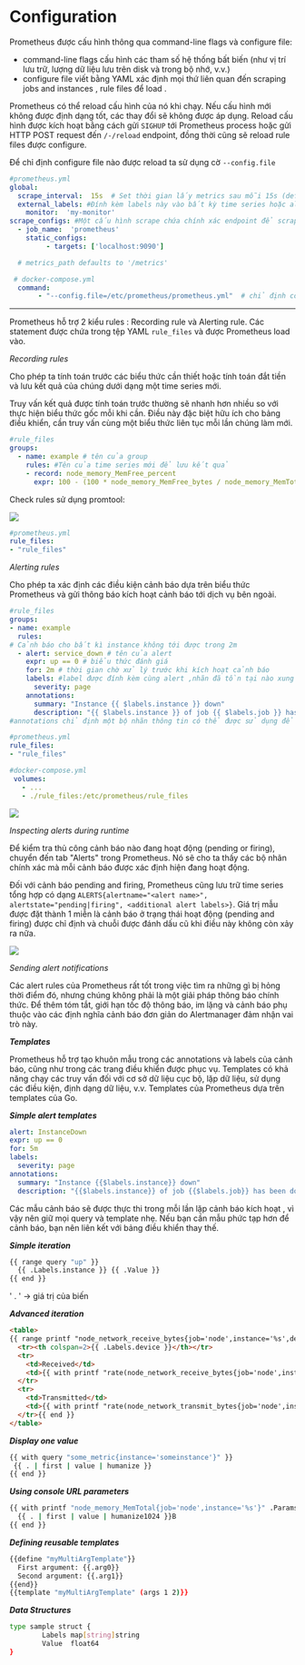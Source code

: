 ﻿# Configuration

Prometheus được cấu hình thông qua command-line flags và configure file:

- command-line flags cấu hình các tham số hệ thống bất biến (như vị trí lưu trữ, lượng dữ liệu lưu trên disk và trong bộ nhớ, v.v.)
- configure file viết bằng YAML xác định mọi thứ liên quan đến scraping jobs  and instances , rule files để load .

Prometheus có thể reload cấu hình của nó khi chạy. Nếu cấu hình mới không được định dạng tốt, các thay đổi sẽ không được áp dụng. Reload cấu hình được kích hoạt bằng cách gửi `SIGHUP` tới Prometheus process hoặc gửi  HTTP POST request đến `/-/reload` endpoint, đồng thời cũng sẽ reload rule files được configure.

Để chỉ định configure file nào được reload ta sử dụng cờ  `--config.file`

```yml
#prometheus.yml
global:  
  scrape_interval:  15s  # Set thời gian lấy metrics sau mỗi 15s (defaul = 1m)
  external_labels: #Đính kèm labels này vào bất kỳ time series hoặc alert nào khi liên lạc với hệ thống bên ngoài (remote storage , Alertmanager )
    monitor:  'my-monitor'  
scrape_configs: #Một cấu hình scrape chứa chính xác endpoint để scrape
  - job_name:  'prometheus'  
    static_configs:
         - targets: ['localhost:9090']

  # metrics_path defaults to '/metrics'
```

```yml
 # docker-compose.yml
  command:
       - "--config.file=/etc/prometheus/prometheus.yml"  # chỉ định configure file vào đường dẫn
```

---

Prometheus hỗ trợ 2 kiểu rules : Recording rule và Alerting rule. Các statement được chứa trong tệp YAML `rule_files` và được Prometheus load  vào.

*_Recording rules_*

Cho phép ta tính toán trước các biểu thức cần thiết hoặc tính toán đắt tiền và lưu kết quả của chúng dưới dạng một time series mới.

Truy vấn kết quả được tính toán trước thường sẽ nhanh hơn nhiều so với thực hiện biểu thức gốc mỗi khi cần. Điều này đặc biệt hữu ích cho bảng điều khiển, cần truy vấn cùng một biểu thức liên tục mỗi lần chúng làm mới.

```yml
#rule_files
groups:
  - name: example # tên của group
    rules: #Tên của time series mới để lưu kết quả
    - record: node_memory_MemFree_percent  
      expr: 100 - (100 * node_memory_MemFree_bytes / node_memory_MemTotal_bytes)  # biểu thức tính metric

```

Check rules sử dụng promtool:

![ ](https://github.com/quynhvuongg/Picture/blob/master/prometheus5.png?raw=true)
  
```yml
#prometheus.yml
rule_files:  
- "rule_files"
```

*_Alerting rules_*

Cho phép ta xác định các điều kiện cảnh báo dựa trên biểu thức Prometheus và gửi thông báo kích hoạt cảnh báo tới dịch vụ bên ngoài.

```yml
#rule_files
groups:
- name: example
  rules:
# Cảnh báo cho bất kì instance không tới được trong 2m
  - alert: service_down # tên của alert
    expr: up == 0 # biểu thức đánh giá
    for: 2m # thời gian chờ xử lý trước khi kích hoạt cảnh báo
    labels: #label được đính kèm cùng alert ,nhãn đã tồn tại nào xung đột sẽ bị ghi đè
      severity: page
    annotations:
      summary: "Instance {{ $labels.instance }} down"
      description: "{{ $labels.instance }} of job {{ $labels.job }} has been down for more than 2 minutes."
#annotations chỉ định một bộ nhãn thông tin có thể được sử dụng để lưu trữ thông tin bổ sung dài hơn như mô tả cảnh báo hoặc liên kết runbook.
```

```yml
#prometheus.yml
rule_files:  
- "rule_files"
```

```yml
#docker-compose.yml
 volumes:  
   - ...
   - ./rule_files:/etc/prometheus/rule_files
```

![ ](https://github.com/quynhvuongg/Picture/blob/master/prometheus6.png?raw=true)

*_Inspecting alerts during runtime_*

Để kiểm tra thủ công cảnh báo nào đang hoạt động (pending or firing), chuyển đến tab "Alerts" trong Prometheus. Nó sẽ cho ta thấy các bộ nhãn chính xác mà mỗi cảnh báo được xác định hiện đang hoạt động.

Đối với cảnh báo pending and firing, Prometheus cũng lưu trữ time series tổng hợp có dạng `ALERTS{alertname="<alert name>", alertstate="pending|firing", <additional alert labels>}`. Giá trị mẫu được đặt thành 1 miễn là cảnh báo ở trạng thái hoạt động (pending and firing) được chỉ định và chuỗi được đánh dấu cũ khi điều này không còn xảy ra nữa.

![ ](https://coreos.com/sites/default/files/inline-images/prometheus-etcd-03.png)

*_Sending alert notifications_*

Các alert rules của Prometheus rất tốt trong việc tìm ra những gì bị hỏng thời điểm đó, nhưng chúng không phải là một giải pháp thông báo chính thức. Để thêm tóm tắt, giới hạn tốc độ thông báo, im lặng và cảnh báo phụ thuộc vào các định nghĩa cảnh báo đơn giản do Alertmanager đảm nhận vai trò này.

***Templates***

Prometheus hỗ trợ tạo khuôn mẫu trong các annotations và labels của cảnh báo, cũng như trong các trang điều khiển được phục vụ.
Templates có khả năng chạy các truy vấn đối với cơ sở dữ liệu cục bộ, lặp dữ liệu, sử dụng các điều kiện, định dạng dữ liệu, v.v.
Templates của Prometheus dựa trên templates của Go.

**_Simple alert templates_**

```yml
alert: InstanceDown
expr: up == 0
for: 5m
labels:
  severity: page
annotations:
  summary: "Instance {{$labels.instance}} down"
  description: "{{$labels.instance}} of job {{$labels.job}} has been down for more than 5 minutes."
```

Các mẫu cảnh báo sẽ được thực thi trong mỗi lần lặp cảnh báo kích hoạt  , vì vậy nên giữ mọi query và template nhẹ. Nếu bạn cần mẫu phức tạp hơn để cảnh báo, bạn nên liên kết với bảng điều khiển thay thế.

**_Simple iteration_**

```sh
{{ range query "up" }}
  {{ .Labels.instance }} {{ .Value }}
{{ end }}
```

' . ' -> giá trị của biến

**_Advanced iteration_**

```html
<table>
{{ range printf "node_network_receive_bytes{job='node',instance='%s',device!='lo'}" .Params.instance | query | sortByLabel "device"}}
  <tr><th colspan=2>{{ .Labels.device }}</th></tr>
  <tr>
    <td>Received</td>
    <td>{{ with printf "rate(node_network_receive_bytes{job='node',instance='%s',device='%s'}[5m])" .Labels.instance .Labels.device | query }}{{ . | first | value | humanize }}B/s{{end}}</td>
  </tr>
  <tr>
    <td>Transmitted</td>
    <td>{{ with printf "rate(node_network_transmit_bytes{job='node',instance='%s',device='%s'}[5m])" .Labels.instance .Labels.device | query }}{{ . | first | value | humanize }}B/s{{end}}</td>
  </tr>{{ end }}
</table>
```

**_Display one value_**

 ```sh
{{ with query "some_metric{instance='someinstance'}" }}
  {{ . | first | value | humanize }}
{{ end }}
```

**_Using console URL parameters_**

```sh
{{ with printf "node_memory_MemTotal{job='node',instance='%s'}" .Params.instance | query }}
  {{ . | first | value | humanize1024 }}B
{{ end }}
```

**_Defining reusable templates_**

```sh
{{define "myMultiArgTemplate"}}
  First argument: {{.arg0}}
  Second argument: {{.arg1}}
{{end}}
{{template "myMultiArgTemplate" (args 1 2)}}
```

**_Data Structures_**

```sh
type sample struct {
        Labels map[string]string
        Value  float64
}
```
